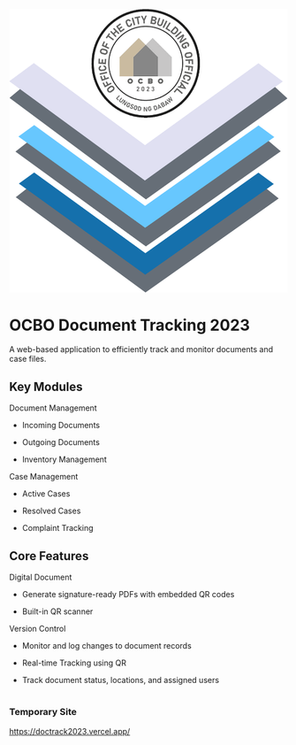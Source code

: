 ![DocTrack Logo](src/assets/logo3.svg)

# OCBO Document Tracking 2023

A web-based application to efficiently track and monitor documents and case files.

## Key Modules

Document Management

- Incoming Documents

- Outgoing Documents

- Inventory Management

Case Management

- Active Cases

- Resolved Cases

- Complaint Tracking

## Core Features

Digital Document

- Generate signature-ready PDFs with embedded QR codes

- Built-in QR scanner

Version Control

- Monitor and log changes to document records

- Real-time Tracking using QR

- Track document status, locations, and assigned users

#

### Temporary Site

https://doctrack2023.vercel.app/

